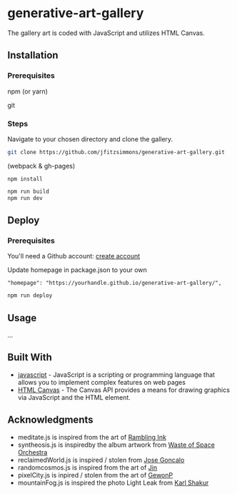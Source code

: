 # generative-art-gallery

The gallery art is coded with JavaScript and utilizes HTML Canvas.

## Installation

### Prerequisites

npm (or yarn)

git

### Steps

Navigate to your chosen directory and clone the gallery.

```bash
git clone https://github.com/jfitzsimmons/generative-art-gallery.git
```
(webpack & gh-pages)
```
npm install
```
```bash
npm run build
npm run dev
```

## Deploy

### Prerequisites
You'll need a Github account: [create account](https://github.com/join)

Update homepage in package.json to your own

```
"homepage": "https://yourhandle.github.io/generative-art-gallery/",
```

```bash
npm run deploy
```
## Usage

...

## Built With

* [javascript](https://developer.mozilla.org/en-US/docs/Learn/JavaScript/First_steps/What_is_JavaScript) - JavaScript is a scripting or programming language that allows you to implement complex features on web pages
* [HTML Canvas](https://developer.mozilla.org/en-US/docs/Web/API/Canvas_API) - The Canvas API provides a means for drawing graphics via JavaScript and the HTML <canvas> element.

## Acknowledgments

* meditate.js is inspired from the art of [Rambling Ink](https://www.instagram.com/rambling_ink/)
* syntheosis.js is inspiredby the album artwork from [Waste of Space Orchestra](https://wasteofspaceorchestra.bandcamp.com/)
* reclaimedWorld.js is inspired / stolen from [Jose Goncalo](https://www.deviantart.com/josegoncalo)
* randomcosmos.js is inspired from the art of [Jin](https://jindotart.com/)
* pixelCity.js is inpired / stolen from the art of [GewonP](https://www.deviantart.com/gewonp/art/Pixel-buildings-857791683)
* mountainFog.js is inspired the photo  Light Leak from [Karl Shakur](https://www.instagram.com/p/B1yhznEHw-8/?utm_source=ig_embed&ig_rid=961ed546-c5e8-460e-8eb7-9d5d272fd3ab)